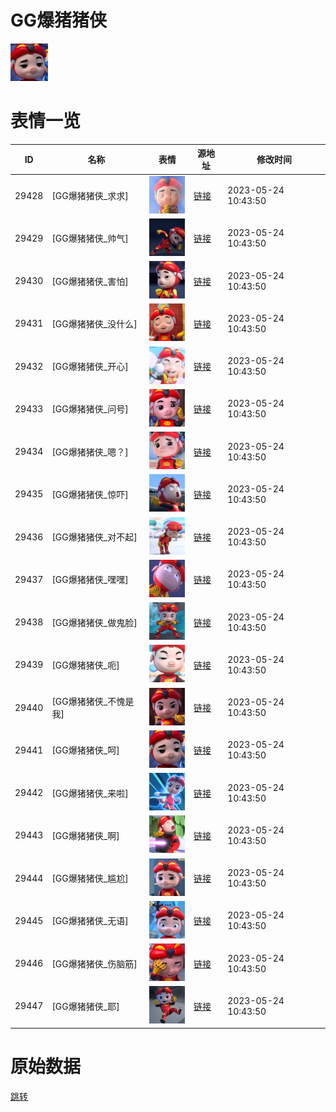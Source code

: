 # GG爆猪猪侠

<img src="./cover.png" height="60" alt="cover" />

# 表情一览

|ID|名称|表情|源地址|修改时间|
|----|----|----|----|----|
|29428|[GG爆猪猪侠_求求]|<img src="./pic/029428_%5BGG爆猪猪侠_求求%5D.png" height="60" alt="求求"/>|[链接](https://i0.hdslb.com/bfs/garb/ecf48e914ef45b826005d4c43867a1ef6fcaf96a.png)|2023-05-24 10:43:50|
|29429|[GG爆猪猪侠_帅气]|<img src="./pic/029429_%5BGG爆猪猪侠_帅气%5D.png" height="60" alt="帅气"/>|[链接](https://i0.hdslb.com/bfs/garb/f2e639b89ce76138a9c45bbc4f615ad602d21ef6.png)|2023-05-24 10:43:50|
|29430|[GG爆猪猪侠_害怕]|<img src="./pic/029430_%5BGG爆猪猪侠_害怕%5D.png" height="60" alt="害怕"/>|[链接](https://i0.hdslb.com/bfs/garb/bf3172d8609dbb9a964bc6948ace1cb5b3b97b57.png)|2023-05-24 10:43:50|
|29431|[GG爆猪猪侠_没什么]|<img src="./pic/029431_%5BGG爆猪猪侠_没什么%5D.png" height="60" alt="没什么"/>|[链接](https://i0.hdslb.com/bfs/garb/176168f17a7fc4df7076531731821d33f4bfe1ce.png)|2023-05-24 10:43:50|
|29432|[GG爆猪猪侠_开心]|<img src="./pic/029432_%5BGG爆猪猪侠_开心%5D.png" height="60" alt="开心"/>|[链接](https://i0.hdslb.com/bfs/garb/8bfb1f9da7e24fc078a39d9d1c0b4d293125d5dd.png)|2023-05-24 10:43:50|
|29433|[GG爆猪猪侠_问号]|<img src="./pic/029433_%5BGG爆猪猪侠_问号%5D.png" height="60" alt="问号"/>|[链接](https://i0.hdslb.com/bfs/garb/84321018b5c7fd910e54f9d7befdc4536f389648.png)|2023-05-24 10:43:50|
|29434|[GG爆猪猪侠_嗯？]|<img src="./pic/029434_%5BGG爆猪猪侠_嗯？%5D.png" height="60" alt="嗯？"/>|[链接](https://i0.hdslb.com/bfs/garb/e2b050e78d685839e09c6460bab0c17e6867f1b8.png)|2023-05-24 10:43:50|
|29435|[GG爆猪猪侠_惊吓]|<img src="./pic/029435_%5BGG爆猪猪侠_惊吓%5D.png" height="60" alt="惊吓"/>|[链接](https://i0.hdslb.com/bfs/garb/34bafe5dc358ecb0bf1d303a9b1cda2fd605fb64.png)|2023-05-24 10:43:50|
|29436|[GG爆猪猪侠_对不起]|<img src="./pic/029436_%5BGG爆猪猪侠_对不起%5D.png" height="60" alt="对不起"/>|[链接](https://i0.hdslb.com/bfs/garb/785144f12100dcda6d101788bb2e959263ddc315.png)|2023-05-24 10:43:50|
|29437|[GG爆猪猪侠_嘿嘿]|<img src="./pic/029437_%5BGG爆猪猪侠_嘿嘿%5D.png" height="60" alt="嘿嘿"/>|[链接](https://i0.hdslb.com/bfs/garb/e5ed56a1d1c1629e7d26af1047f2962ea950858d.png)|2023-05-24 10:43:50|
|29438|[GG爆猪猪侠_做鬼脸]|<img src="./pic/029438_%5BGG爆猪猪侠_做鬼脸%5D.png" height="60" alt="做鬼脸"/>|[链接](https://i0.hdslb.com/bfs/garb/016e56c9ad1938f44ebadf5d94df8b0832b89b74.png)|2023-05-24 10:43:50|
|29439|[GG爆猪猪侠_呃]|<img src="./pic/029439_%5BGG爆猪猪侠_呃%5D.png" height="60" alt="呃"/>|[链接](https://i0.hdslb.com/bfs/garb/fe7949bf53750d604c06bf635f710496ce7f1aed.png)|2023-05-24 10:43:50|
|29440|[GG爆猪猪侠_不愧是我]|<img src="./pic/029440_%5BGG爆猪猪侠_不愧是我%5D.png" height="60" alt="不愧是我"/>|[链接](https://i0.hdslb.com/bfs/garb/06acd3dea0c8b9f8d8f42e9c08b4a20e15006197.png)|2023-05-24 10:43:50|
|29441|[GG爆猪猪侠_呵]|<img src="./pic/029441_%5BGG爆猪猪侠_呵%5D.png" height="60" alt="呵"/>|[链接](https://i0.hdslb.com/bfs/garb/01352e4456402b7947f30d8f0b2fc3982e2f52f6.png)|2023-05-24 10:43:50|
|29442|[GG爆猪猪侠_来啦]|<img src="./pic/029442_%5BGG爆猪猪侠_来啦%5D.png" height="60" alt="来啦"/>|[链接](https://i0.hdslb.com/bfs/garb/c85a7de9941561d18e84476daeccf37abe4b6a6d.png)|2023-05-24 10:43:50|
|29443|[GG爆猪猪侠_啊]|<img src="./pic/029443_%5BGG爆猪猪侠_啊%5D.png" height="60" alt="啊"/>|[链接](https://i0.hdslb.com/bfs/garb/f87ca835b0618dc8fb511c8f4c86545cb438f3ff.png)|2023-05-24 10:43:50|
|29444|[GG爆猪猪侠_尴尬]|<img src="./pic/029444_%5BGG爆猪猪侠_尴尬%5D.png" height="60" alt="尴尬"/>|[链接](https://i0.hdslb.com/bfs/garb/dc85cb1639076217e3898d52389a8418ba4beb87.png)|2023-05-24 10:43:50|
|29445|[GG爆猪猪侠_无语]|<img src="./pic/029445_%5BGG爆猪猪侠_无语%5D.png" height="60" alt="无语"/>|[链接](https://i0.hdslb.com/bfs/garb/e25a93249d87827c98c350d3e97ea9c41f1b75b7.png)|2023-05-24 10:43:50|
|29446|[GG爆猪猪侠_伤脑筋]|<img src="./pic/029446_%5BGG爆猪猪侠_伤脑筋%5D.png" height="60" alt="伤脑筋"/>|[链接](https://i0.hdslb.com/bfs/garb/b4bfe6123b365decaddd8f335d181c8b7f234b5f.png)|2023-05-24 10:43:50|
|29447|[GG爆猪猪侠_耶]|<img src="./pic/029447_%5BGG爆猪猪侠_耶%5D.png" height="60" alt="耶"/>|[链接](https://i0.hdslb.com/bfs/garb/f0deaa83a5cb3de35559633527158332b4cd7ff4.png)|2023-05-24 10:43:50|

# 原始数据

[跳转](./raw.json)

